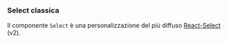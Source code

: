 ### Select classica

Il componente `Select` è una personalizzazione del più diffuso [React-Select
](https://github.com/JedWatson/react-select/tree/v2) (v2).

<!-- STORY -->